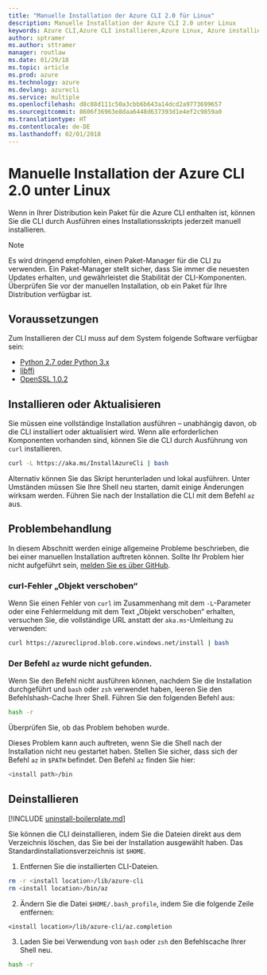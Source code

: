```yaml
---
title: "Manuelle Installation der Azure CLI 2.0 für Linux"
description: Manuelle Installation der Azure CLI 2.0 unter Linux
keywords: Azure CLI,Azure CLI installieren,Azure Linux, Azure installieren Linux
author: sptramer
ms.author: sttramer
manager: routlaw
ms.date: 01/29/18
ms.topic: article
ms.prod: azure
ms.technology: azure
ms.devlang: azurecli
ms.service: multiple
ms.openlocfilehash: d8c88d111c50a3cbb6b643a14dcd2a9773699657
ms.sourcegitcommit: 8606f36963e8daa6448d637393d1e4ef2c9859a0
ms.translationtype: HT
ms.contentlocale: de-DE
ms.lasthandoff: 02/01/2018
---
```

# <a name="install-azure-cli-20-on-linux-manually"></a>Manuelle Installation der Azure CLI 2.0 unter Linux

Wenn in Ihrer Distribution kein Paket für die Azure CLI enthalten ist, können Sie die CLI durch Ausführen eines Installationsskripts jederzeit manuell installieren.

> [!NOTE]
> Es wird dringend empfohlen, einen Paket-Manager für die CLI zu verwenden. Ein Paket-Manager stellt sicher, dass Sie immer die neuesten Updates erhalten, und gewährleistet die Stabilität der CLI-Komponenten. Überprüfen Sie vor der manuellen Installation, ob ein Paket für Ihre Distribution verfügbar ist.

## <a name="prerequisites"></a>Voraussetzungen

Zum Installieren der CLI muss auf dem System folgende Software verfügbar sein:

* [Python 2.7 oder Python 3.x](https://www.python.org/downloads/)
* [libffi](https://sourceware.org/libffi/)
* [OpenSSL 1.0.2](https://www.openssl.org/source/)

## <a name="install-or-update"></a>Installieren oder Aktualisieren 

Sie müssen eine vollständige Installation ausführen – unabhängig davon, ob die CLI installiert oder aktualisiert wird. Wenn alle erforderlichen Komponenten vorhanden sind, können Sie die CLI durch Ausführung von `curl` installieren.

```bash
curl -L https://aka.ms/InstallAzureCli | bash
```

Alternativ können Sie das Skript herunterladen und lokal ausführen. Unter Umständen müssen Sie Ihre Shell neu starten, damit einige Änderungen wirksam werden. Führen Sie nach der Installation die CLI mit dem Befehl `az` aus.

## <a name="troubleshooting"></a>Problembehandlung

In diesem Abschnitt werden einige allgemeine Probleme beschrieben, die bei einer manuellen Installation auftreten können. Sollte Ihr Problem hier nicht aufgeführt sein, [melden Sie es über GitHub](https://github.com/Azure/azure-cli/issues).
### <a name="curl-object-moved-error"></a>curl-Fehler „Objekt verschoben“

Wenn Sie einen Fehler von `curl` im Zusammenhang mit dem `-L`-Parameter oder eine Fehlermeldung mit dem Text „Objekt verschoben“ erhalten, versuchen Sie, die vollständige URL anstatt der `aka.ms`-Umleitung zu verwenden:

```bash
curl https://azurecliprod.blob.core.windows.net/install | bash
```

### <a name="az-command-not-found"></a>Der Befehl `az` wurde nicht gefunden.

Wenn Sie den Befehl nicht ausführen können, nachdem Sie die Installation durchgeführt und `bash` oder `zsh` verwendet haben, leeren Sie den Befehlshash-Cache Ihrer Shell. Führen Sie den folgenden Befehl aus:

```bash
hash -r
```

Überprüfen Sie, ob das Problem behoben wurde.

Dieses Problem kann auch auftreten, wenn Sie die Shell nach der Installation nicht neu gestartet haben. Stellen Sie sicher, dass sich der Befehl `az` in `$PATH` befindet. Den Befehl `az` finden Sie hier:

```bash
<install path>/bin
```

## <a name="uninstall"></a>Deinstallieren

[!INCLUDE [uninstall-boilerplate.md](includes/uninstall-boilerplate.md)]

Sie können die CLI deinstallieren, indem Sie die Dateien direkt aus dem Verzeichnis löschen, das Sie bei der Installation ausgewählt haben. Das Standardinstallationsverzeichnis ist `$HOME`.

1. Entfernen Sie die installierten CLI-Dateien.
  
  ```bash
  rm -r <install location>/lib/azure-cli
  rm <install location>/bin/az
  ```
2. Ändern Sie die Datei `$HOME/.bash_profile`, indem Sie die folgende Zeile entfernen:
  
  ```
  <install location>/lib/azure-cli/az.completion
  ```

3. Laden Sie bei Verwendung von `bash` oder `zsh` den Befehlscache Ihrer Shell neu.
  
  ```bash
  hash -r
  ```
